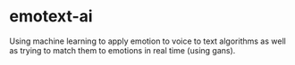 # emotext-ai
Using machine learning to apply emotion to voice to text algorithms as well as trying to match them to emotions in real time (using gans).
